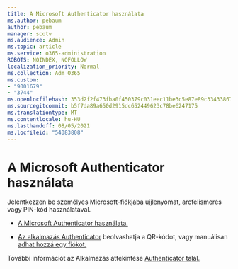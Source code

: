 ```yaml
---
title: A Microsoft Authenticator használata
ms.author: pebaum
author: pebaum
manager: scotv
ms.audience: Admin
ms.topic: article
ms.service: o365-administration
ROBOTS: NOINDEX, NOFOLLOW
localization_priority: Normal
ms.collection: Adm_O365
ms.custom:
- "9001679"
- "3744"
ms.openlocfilehash: 353d2f2f473fba0f450379c031eec11be3c5e87e89c33433867818c22090be79
ms.sourcegitcommit: b5f7da89a650d2915dc652449623c78be6247175
ms.translationtype: MT
ms.contentlocale: hu-HU
ms.lasthandoff: 08/05/2021
ms.locfileid: "54083808"
---
```

# <a name="using-the-microsoft-authenticator-app"></a>A Microsoft Authenticator használata

Jelentkezzen be személyes Microsoft-fiókjába ujjlenyomat, arcfelismerés vagy PIN-kód használatával.

- [A Microsoft Authenticator használata.](https://support.microsoft.com/help/4026727/microsoft-account-how-to-use-the-microsoft-authenticator-app) 

- [Az alkalmazás Authenticator](https://docs.microsoft.com/azure/active-directory/user-help/security-info-setup-auth-app) beolvashatja a QR-kódot, vagy manuálisan [adhat hozzá egy fiókot.](https://docs.microsoft.com/azure/active-directory/user-help/user-help-auth-app-add-account-manual)  

További információt az Alkalmazás áttekintése [Authenticator talál.](https://docs.microsoft.com/azure/active-directory/user-help/user-help-auth-app-overview)
